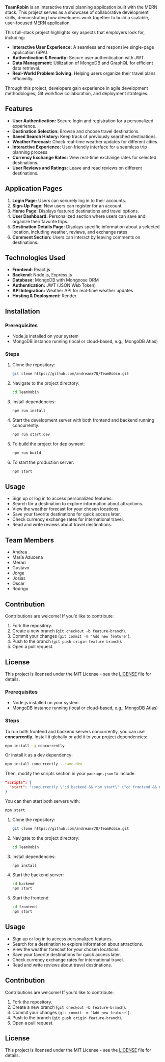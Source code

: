 **TeamRobin** is an interactive travel planning application built with the MERN stack. This project serves as a showcase of collaborative development skills, demonstrating how developers work together to build a scalable, user-focused MERN application. 

This full-stack project highlights key aspects that employers look for, including:
- **Interactive User Experience:** A seamless and responsive single-page application (SPA).
- **Authentication & Security:** Secure user authentication with JWT.
- **Data Management:** Utilization of MongoDB and GraphQL for efficient data retrieval.
- **Real-World Problem Solving:** Helping users organize their travel plans efficiently.

Through this project, developers gain experience in agile development methodologies, Git workflow collaboration, and deployment strategies. 

## Features
- **User Authentication:** Secure login and registration for a personalized experience.
- **Destination Selection:** Browse and choose travel destinations.
- **Saved Search History:** Keep track of previously searched destinations.
- **Weather Forecast:** Check real-time weather updates for different cities.
- **Interactive Experience:** User-friendly interface for a seamless trip planning process.
- **Currency Exchange Rates:** View real-time exchange rates for selected destinations.
- **User Reviews and Ratings:** Leave and read reviews on different destinations.

## Application Pages
1. **Login Page:** Users can securely log in to their accounts.
2. **Sign-Up Page:** New users can register for an account.
3. **Home Page:** Displays featured destinations and travel options.
4. **User Dashboard:** Personalized section where users can save and organize their favorite trips.
5. **Destination Details Page:** Displays specific information about a selected location, including weather, reviews, and exchange rates.
6. **Comment Section:** Users can interact by leaving comments on destinations.

## Technologies Used
- **Frontend:** React.js
- **Backend:** Node.js, Express.js
- **Database:** MongoDB with Mongoose ORM
- **Authentication:** JWT (JSON Web Token)
- **API Integration:** Weather API for real-time weather updates
- **Hosting & Deployment:** Render

## Installation
### Prerequisites
- Node.js installed on your system
- MongoDB instance running (local or cloud-based, e.g., MongoDB Atlas)

### Steps
1. Clone the repository:
   ```sh
   git clone https://github.com/andreamr78/TeamRobin.git
   ```
2. Navigate to the project directory:
   ```sh
   cd TeamRobin
   ```
3. Install dependencies:
   ```sh
   npm run install
   ```
4. Start the development server with both frontend and backend running concurrently:
   ```sh
   npm run start:dev
   ```
5. To build the project for deployment:
   ```sh
   npm run build
   ```
6. To start the production server:
   ```sh
   npm start
   ```

## Usage
- Sign up or log in to access personalized features.
- Search for a destination to explore information about attractions.
- View the weather forecast for your chosen locations.
- Save your favorite destinations for quick access later.
- Check currency exchange rates for international travel.
- Read and write reviews about travel destinations.

## Team Members
- Andrea
- María Azucena
- Merari
- Gustavo
- Jorge
- Josias
- Oscar
- Rodrigo


## Contribution
Contributions are welcome! If you'd like to contribute:
1. Fork the repository.
2. Create a new branch (`git checkout -b feature-branch`).
3. Commit your changes (`git commit -m 'Add new feature'`).
4. Push to the branch (`git push origin feature-branch`).
5. Open a pull request.

## License
This project is licensed under the MIT License - see the [LICENSE](LICENSE) file for details.
### Prerequisites
- Node.js installed on your system
- MongoDB instance running (local or cloud-based, e.g., MongoDB Atlas)

### Steps
To run both frontend and backend servers concurrently, you can use **concurrently**. Install it globally or add it to your project dependencies:
```sh
npm install -g concurrently
```
Or install it as a dev dependency:
```sh
npm install concurrently --save-dev
```
Then, modify the scripts section in your `package.json` to include:
```json
"scripts": {
  "start": "concurrently \"cd backend && npm start\" \"cd frontend && npm start\""
}
```
You can then start both servers with:
```sh
npm start
```
1. Clone the repository:
   ```sh
   git clone https://github.com/andreamr78/TeamRobin.git
   ```
2. Navigate to the project directory:
   ```sh
   cd TeamRobin
   ```
3. Install dependencies:
   ```sh
   npm install
   ```
4. Start the backend server:
   ```sh
   cd backend
   npm start
   ```
5. Start the frontend:
   ```sh
   cd frontend
   npm start
   ```

## Usage
- Sign up or log in to access personalized features.
- Search for a destination to explore information about attractions.
- View the weather forecast for your chosen locations.
- Save your favorite destinations for quick access later.
- Check currency exchange rates for international travel.
- Read and write reviews about travel destinations.

## Contribution
Contributions are welcome! If you'd like to contribute:
1. Fork the repository.
2. Create a new branch (`git checkout -b feature-branch`).
3. Commit your changes (`git commit -m 'Add new feature'`).
4. Push to the branch (`git push origin feature-branch`).
5. Open a pull request.

## License
This project is licensed under the MIT License - see the [LICENSE](LICENSE) file for details.

